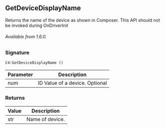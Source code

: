 ## GetDeviceDisplayName

Returns the name of the device as shown in Composer. This API should not be invoked during OnDriverInit

###### Available from 1.6.0.


### Signature

`C4:GetDeviceDisplayName ()`


| Parameter | Description |
| --- | --- |
| num | ID Value of a device. Optional |


### Returns

| Value | Description |
| --- | ---
|str | Name of device. |
